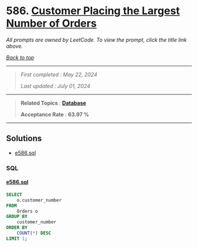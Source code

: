 # 586. [Customer Placing the Largest Number of Orders](<https://leetcode.com/problems/customer-placing-the-largest-number-of-orders>)

*All prompts are owned by LeetCode. To view the prompt, click the title link above.*

*[Back to top](<../README.md>)*

------

> *First completed : May 22, 2024*
>
> *Last updated : July 01, 2024*

------

> **Related Topics** : **[Database](<by_topic/Database.md>)**
>
> **Acceptance Rate** : **63.97 %**

------

## Solutions

- [e586.sql](<../my-submissions/e586.sql>)
### SQL
#### [e586.sql](<../my-submissions/e586.sql>)
```SQL
SELECT
    o.customer_number
FROM 
    Orders o
GROUP BY
    customer_number
ORDER BY
    COUNT(*) DESC
LIMIT 1;
```

